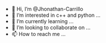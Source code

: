 - 👋 Hi, I’m @Jhonathan-Carrillo
- 👀 I’m interested in c++ and python ...
- 🌱 I’m currently learning ...
- 💞️ I’m looking to collaborate on ...
- 📫 How to reach me ...

<!---
Jhonathan-Carrillo/Jhonathan-Carrillo is a ✨ special ✨ repository because its `README.md` (this file) appears on your GitHub profile.
You can click the Preview link to take a look at your changes.
--->
